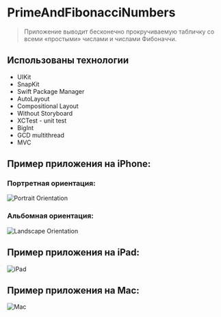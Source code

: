 # PrimeAndFibonacciNumbers
> Приложение выводит бесконечно прокручиваемую табличку со всеми «простыми» числами и числами Фибоначчи.  
 
## Использованы технологии 

- UIKit
- SnapKit
- Swift Package Manager
- AutoLayout
- Compositional Layout
- Without Storyboard
- XCTest - unit test
- BigInt
- GCD multithread
- MVC


## Пример приложения на iPhone:
### Портретная ориентация:

![Portrait Orientation](https://github.com/Izvalus/PrimeAndFibonacciNumbers/GIFs/PortraitOrientation.gif)

### Альбомная ориентация:

![Landscape Orientation](https://github.com/Izvalus/PrimeAndFibonacciNumbers/main/GIFs/LandscapeOrientation.gif)

## Пример приложения на iPad:

![iPad](https://github.com/Izvalus/PrimeAndFibonacciNumbers/main/GIFs/iPad.gif)

## Пример приложения на Mac:

![Mac](https://github.com/Izvalus/PrimeAndFibonacciNumbers/main/GIFs/Mac.gif)

